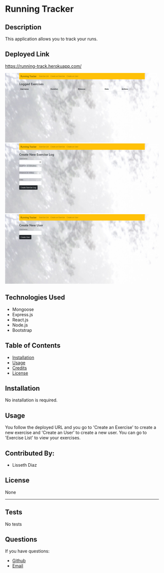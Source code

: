 # Running Tracker

  ## Description

  This application allows you to track your runs. 

  ## Deployed Link

  https://running-track.herokuapp.com/

  ![](screenshot1.png)
  ![](screenshot2.png)
  ![](screenshot3.png)

  ## Technologies Used

  * Mongoose
  * Express.js
  * React.js
  * Node.js
  * Bootstrap

  ## Table of Contents

  * [Installation](#installation)
  * [Usage](#usage)
  * [Credits](#credits)
  * [License](#license)

  ## Installation

  No installation is required.

  ## Usage

  You follow the deployed URL and you go to 'Create an Exercise' to create a new exercise and 'Create an User' to create a new user. You can go to 'Exercise List' to view your exercises.

  ## Contributed By:

  * Lisseth Diaz

  ## License

  None
  

  ---

  ## Tests

  No tests 

  ## Questions

  If you have questions:
  * [Github](https://github.com/lissethdiaz)
  * [Email](mailto:lissdiaz15@gmail.com) 